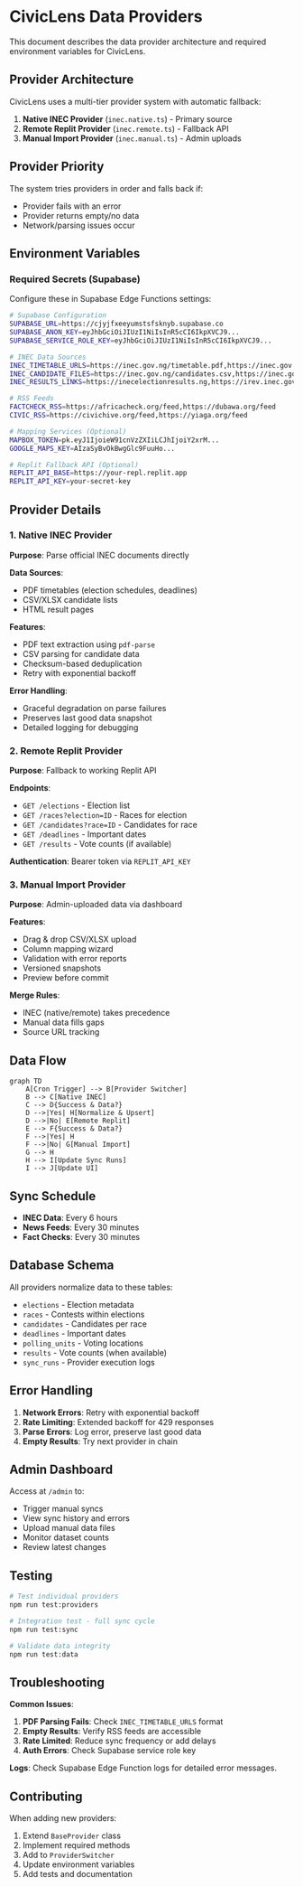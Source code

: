 # CivicLens Data Providers

This document describes the data provider architecture and required environment variables for CivicLens.

## Provider Architecture

CivicLens uses a multi-tier provider system with automatic fallback:

1. **Native INEC Provider** (`inec.native.ts`) - Primary source
2. **Remote Replit Provider** (`inec.remote.ts`) - Fallback API
3. **Manual Import Provider** (`inec.manual.ts`) - Admin uploads

## Provider Priority

The system tries providers in order and falls back if:
- Provider fails with an error
- Provider returns empty/no data
- Network/parsing issues occur

## Environment Variables

### Required Secrets (Supabase)

Configure these in Supabase Edge Functions settings:

```bash
# Supabase Configuration
SUPABASE_URL=https://cjyjfxeeyumstsfsknyb.supabase.co
SUPABASE_ANON_KEY=eyJhbGciOiJIUzI1NiIsInR5cCI6IkpXVCJ9...
SUPABASE_SERVICE_ROLE_KEY=eyJhbGciOiJIUzI1NiIsInR5cCI6IkpXVCJ9...

# INEC Data Sources
INEC_TIMETABLE_URLS=https://inec.gov.ng/timetable.pdf,https://inec.gov.ng/schedule.html
INEC_CANDIDATE_FILES=https://inec.gov.ng/candidates.csv,https://inec.gov.ng/nominees.xlsx
INEC_RESULTS_LINKS=https://inecelectionresults.ng,https://irev.inec.gov.ng

# RSS Feeds
FACTCHECK_RSS=https://africacheck.org/feed,https://dubawa.org/feed
CIVIC_RSS=https://civichive.org/feed,https://yiaga.org/feed

# Mapping Services (Optional)
MAPBOX_TOKEN=pk.eyJ1IjoieW91cnVzZXIiLCJhIjoiY2xrM...
GOOGLE_MAPS_KEY=AIzaSyBvOkBwgGlc9FuuHo...

# Replit Fallback API (Optional)
REPLIT_API_BASE=https://your-repl.replit.app
REPLIT_API_KEY=your-secret-key
```

## Provider Details

### 1. Native INEC Provider

**Purpose**: Parse official INEC documents directly

**Data Sources**:
- PDF timetables (election schedules, deadlines)
- CSV/XLSX candidate lists  
- HTML result pages

**Features**:
- PDF text extraction using `pdf-parse`
- CSV parsing for candidate data
- Checksum-based deduplication
- Retry with exponential backoff

**Error Handling**:
- Graceful degradation on parse failures
- Preserves last good data snapshot
- Detailed logging for debugging

### 2. Remote Replit Provider  

**Purpose**: Fallback to working Replit API

**Endpoints**:
- `GET /elections` - Election list
- `GET /races?election=ID` - Races for election
- `GET /candidates?race=ID` - Candidates for race  
- `GET /deadlines` - Important dates
- `GET /results` - Vote counts (if available)

**Authentication**: Bearer token via `REPLIT_API_KEY`

### 3. Manual Import Provider

**Purpose**: Admin-uploaded data via dashboard

**Features**:
- Drag & drop CSV/XLSX upload
- Column mapping wizard
- Validation with error reports
- Versioned snapshots
- Preview before commit

**Merge Rules**: 
- INEC (native/remote) takes precedence
- Manual data fills gaps
- Source URL tracking

## Data Flow

```mermaid
graph TD
    A[Cron Trigger] --> B[Provider Switcher]
    B --> C[Native INEC]
    C --> D{Success & Data?}
    D -->|Yes| H[Normalize & Upsert]
    D -->|No| E[Remote Replit]
    E --> F{Success & Data?}
    F -->|Yes| H
    F -->|No| G[Manual Import]
    G --> H
    H --> I[Update Sync Runs]
    I --> J[Update UI]
```

## Sync Schedule

- **INEC Data**: Every 6 hours
- **News Feeds**: Every 30 minutes  
- **Fact Checks**: Every 30 minutes

## Database Schema

All providers normalize data to these tables:

- `elections` - Election metadata
- `races` - Contests within elections
- `candidates` - Candidates per race
- `deadlines` - Important dates
- `polling_units` - Voting locations
- `results` - Vote counts (when available)
- `sync_runs` - Provider execution logs

## Error Handling

1. **Network Errors**: Retry with exponential backoff
2. **Rate Limiting**: Extended backoff for 429 responses
3. **Parse Errors**: Log error, preserve last good data
4. **Empty Results**: Try next provider in chain

## Admin Dashboard

Access at `/admin` to:

- Trigger manual syncs
- View sync history and errors
- Upload manual data files
- Monitor dataset counts
- Review latest changes

## Testing

```bash
# Test individual providers
npm run test:providers

# Integration test - full sync cycle  
npm run test:sync

# Validate data integrity
npm run test:data
```

## Troubleshooting

**Common Issues**:

1. **PDF Parsing Fails**: Check `INEC_TIMETABLE_URLS` format
2. **Empty Results**: Verify RSS feeds are accessible
3. **Rate Limited**: Reduce sync frequency or add delays
4. **Auth Errors**: Check Supabase service role key

**Logs**: Check Supabase Edge Function logs for detailed error messages.

## Contributing

When adding new providers:

1. Extend `BaseProvider` class
2. Implement required methods
3. Add to `ProviderSwitcher` 
4. Update environment variables
5. Add tests and documentation